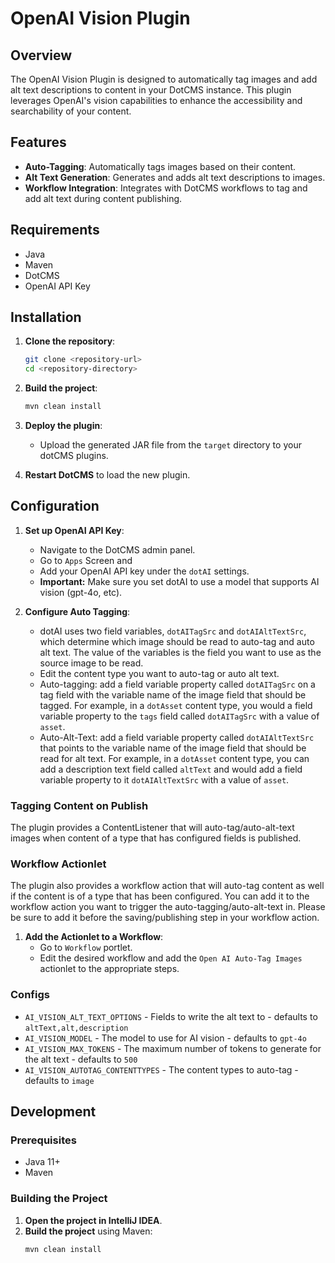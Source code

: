 # OpenAI Vision Plugin

## Overview

The OpenAI Vision Plugin is designed to automatically tag images and add alt text descriptions to content in your DotCMS instance. This plugin leverages OpenAI's vision capabilities to enhance the accessibility and searchability of your content.

## Features

- **Auto-Tagging**: Automatically tags images based on their content.
- **Alt Text Generation**: Generates and adds alt text descriptions to images.
- **Workflow Integration**: Integrates with DotCMS workflows to tag and add alt text during content publishing.

## Requirements

- Java
- Maven
- DotCMS
- OpenAI API Key

## Installation

1. **Clone the repository**:
    ```sh
    git clone <repository-url>
    cd <repository-directory>
    ```

2. **Build the project**:
    ```sh
    mvn clean install
    ```

3. **Deploy the plugin**:
    - Upload the generated JAR file from the `target` directory to your dotCMS plugins.

4. **Restart DotCMS** to load the new plugin.

## Configuration

1. **Set up OpenAI API Key**:
    - Navigate to the DotCMS admin panel.
    - Go to `Apps` Screen and 
    - Add your OpenAI API key under the `dotAI` settings.
    - **Important:** Make sure you set dotAI to use a model that supports AI vision (gpt-4o, etc).

2. **Configure Auto Tagging**:
    - dotAI uses two field variables, `dotAITagSrc` and `dotAIAltTextSrc`, which determine which image should be read to auto-tag and auto alt text.  The value of the variables is the field you want to use as the source image to be read.
    - Edit the content type you want to auto-tag or auto alt text.
    - Auto-tagging: add a field variable property called `dotAITagSrc` on a tag field with the variable name of the image field that should be tagged.  For example, in a `dotAsset` content type, you would a field variable property to the `tags` field called `dotAITagSrc` with a value of `asset`.
    - Auto-Alt-Text: add a field variable property called `dotAIAltTextSrc` that points to the variable name of the image field that should be read for alt text.  For example, in a `dotAsset` content type, you can add a description text field called `altText` and would add a field variable property to it `dotAIAltTextSrc` with a value of `asset`.


### Tagging Content on Publish
The plugin provides a ContentListener that will auto-tag/auto-alt-text images when content of a type that has configured fields is published.  

### Workflow Actionlet
The plugin also provides a workflow action that will auto-tag content as well if the content is of a type that has been configured. You can add it to the workflow action you want to trigger the auto-tagging/auto-alt-text in. Please be sure to add it before the saving/publishing step in your workflow action.

1. **Add the Actionlet to a Workflow**:
    - Go to `Workflow` portlet.
    - Edit the desired workflow and add the `Open AI Auto-Tag Images` actionlet to the appropriate steps.




### Configs

- `AI_VISION_ALT_TEXT_OPTIONS` - Fields to write the alt text to - defaults to `altText,alt,description`
- `AI_VISION_MODEL` - The model to use for AI vision - defaults to `gpt-4o`
- `AI_VISION_MAX_TOKENS` - The maximum number of tokens to generate for the alt text - defaults to `500`
- `AI_VISION_AUTOTAG_CONTENTTYPES` - The content types to auto-tag - defaults to `image`


## Development

### Prerequisites

- Java 11+
- Maven

### Building the Project

1. **Open the project in IntelliJ IDEA**.
2. **Build the project** using Maven:
    ```sh
    mvn clean install
    ```
